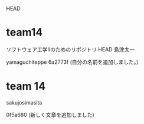 HEAD
# team14
ソフトウェア工学Ⅱのためのリポジトリ
HEAD
島津太一

yamaguchiteppe 6a2773f (自分の名前を追加しました。)
# team 14

sakujosimasita

0f5a680 (新しく文章を追加しました)
